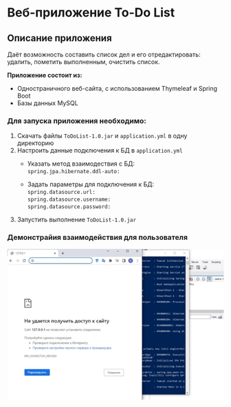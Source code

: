 # Веб-приложение To-Do List

## Описание приложения
Даёт возможность составить список дел
и его отредактировать: удалить, пометить выполненным, 
очистить список.  
  
__Приложение состоит из:__  
- Одностраничного веб-сайта, с использованием Thymeleaf и Spring Boot
- Базы данных MySQL

### Для запуска приложения необходимо:
1. Скачать файлы `ToDoList-1.0.jar` и `application.yml` в одну директорию
2. Настроить данные подключения к БД в `application.yml`
    + Указать метод взаимодествия с БД:  
   `spring.jpa.hibernate.ddl-auto:`
      
    + Задать параметры для подключения к БД:  
      `spring.datasource.url:`  
      `spring.datasource.username:`  
      `spring.datasource.password:`
3. Запустить выполнение `ToDoList-1.0.jar`

### Демонстрайия взаимодействия для пользователя
![demo](./demonstration.gif "Demo") 
 
